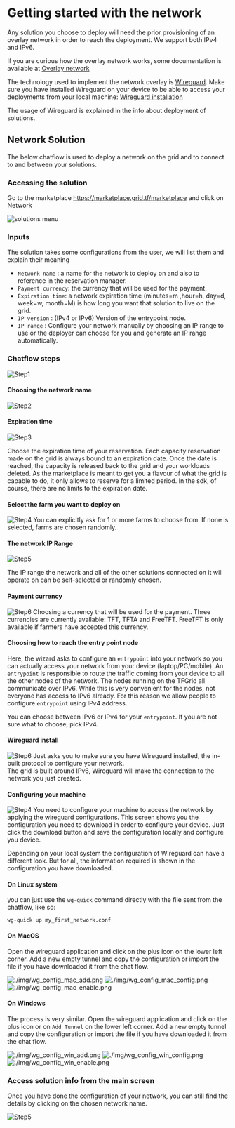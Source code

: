 # Getting started with the network

Any solution you choose to deploy will need the prior provisioning of an overlay network in order to reach the deployment.
We support both IPv4 and IPv6. 

If you are curious how the overlay network works, some documentation is available at [Overlay network](capacity_network.md)

The technology used to implement the network overlay is [Wireguard](https://www.Wireguard.com/). Make sure you have installed Wireguard on your device to be able to access your deployments from your local machine: [Wireguard installation](https://www.wireguard.com/install/)

The usage of Wireguard is explained in the info about deployment of solutions.


## Network Solution

The below chatflow is used to deploy a network on the grid and to connect to and between your solutions.

### Accessing the solution

Go to the marketplace https://marketplace.grid.tf/marketplace and click on Network

![solutions menu](./img/network_landing_page.png)


### Inputs

The solution takes some configurations from the user, we will list them and explain their meaning

- `Network name` : a name for the network to deploy on and also to reference in the reservation manager.
- `Payment currency`: the currency that will be used for the payment.
- `Expiration time`: a network expiration time (minutes=m ,hour=h, day=d, week=w, month=M) is how long you want that solution to live on the grid.
- `IP version` : (IPv4 or IPv6) Version of the entrypoint node.
- `IP range` : Configure your network manually by choosing an IP range to use or the deployer can choose for you and generate an IP range automatically.

### Chatflow steps

![Step1](./img/network_1.png)

#### Choosing the network name

![Step2](./img/network_2.png)

#### Expiration time

![Step3](./img/network_3.png)

Choose the expiration time of your reservation. Each capacity reservation made on the grid is always bound to an expiration date. Once the date is reached, the capacity is released back to the grid and your workloads deleted.
As the marketplace is meant to get you a flavour of what the grid is capable to do, it only allows to reserve for a limited period. In the sdk, of course, there are no limits to the expiration date. 


#### Select the farm you want to deploy on

![Step4](./img/network_4.png)
You can explicitly ask for 1 or more farms to choose from. If none is selected, farms are chosen randomly. 

#### The network IP Range

![Step5](./img/network_5.png)

The IP range the network and all of the other solutions connected on it will operate on can be self-selected or randomly chosen. 

#### Payment currency

![Step6](./img/network_10.png)
Choosing a currency that will be used for the payment. Three currencies are currently available: TFT, TFTA and FreeTFT. FreeTFT is only available if farmers have accepted this currency. 

#### Choosing how to reach the entry point node

Here, the wizard asks to configure an `entrypoint` into your network so you can actually access your network from your device (laptop/PC/mobile). An `entrypoint` is responsible to route the traffic coming from your device to all the other nodes of the network.
The nodes running on the TFGrid all communicate over IPv6. While this is very convenient for the nodes, not everyone has access to IPv6 already. For this reason we allow people to configure `entrypoint` using IPv4 address.


You can choose between IPv6 or IPv4 for your `entrypoint`. If you are not sure what to choose, pick IPv4.

#### Wireguard install

![Step6](./img/network_8.png)
Just asks you to make sure you have Wireguard installed, the in-built protocol to configure your network.  
The grid is built around IPv6, Wireguard will make the connection to the network you just created.

#### Configuring your machine

![Step4](./img/network_7.png)
You need to configure your machine to access the network by applying the wireguard configurations.
This screen shows you the configuration you need to download in order to configure your device. Just click the download button and save the configuration locally and configure you device.

Depending on your local system the configuration of Wireguard can have a different look. But for all, the information required is shown in the configuration you have downloaded.


#### On Linux system

you can just use the `wg-quick` command directly with the file sent from the chatflow, like so:

```
wg-quick up my_first_network.conf
```

#### On MacOS

Open the wireguard application and click on the plus icon on the lower left corner. Add a new empty tunnel and copy the configuration or import the file if you have downloaded it from the chat flow.

![./img/wg_config_mac_add.png](./img/wg_config_mac_add.png)
![./img/wg_config_mac_config.png](./img/wg_config_mac_config.png)
![./img/wg_config_mac_enable.png](./img/wg_config_mac_enable.png)

#### On Windows

The process is very similar. Open the wireguard application and click on the plus icon or on `Add Tunnel` on the lower left corner. Add a new empty tunnel and copy the configuration or import the file if you have downloaded it from the chat flow.

![./img/wg_config_win_add.png](./img/wg_config_win_add.png)
![./img/wg_config_win_config.png](./img/wg_config_win_config.png)
![./img/wg_config_win_enable.png](./img/wg_config_win_enable.png)

### Access solution info from the main screen

Once you have done the configuration of your network, you can still find the details by clicking on the chosen network name. 

![Step5](./img/network_9.png)
